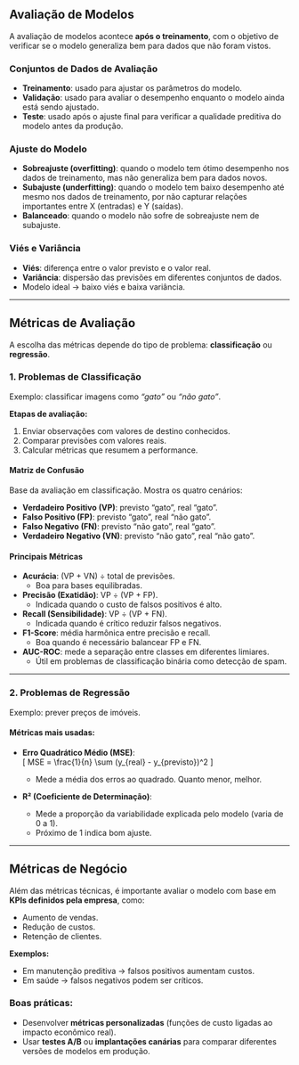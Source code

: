 ## Avaliação de Modelos

A avaliação de modelos acontece **após o treinamento**, com o objetivo de verificar se o modelo generaliza bem para dados que não foram vistos.

### Conjuntos de Dados de Avaliação
- **Treinamento**: usado para ajustar os parâmetros do modelo.  
- **Validação**: usado para avaliar o desempenho enquanto o modelo ainda está sendo ajustado.  
- **Teste**: usado após o ajuste final para verificar a qualidade preditiva do modelo antes da produção.  

### Ajuste do Modelo
- **Sobreajuste (overfitting)**: quando o modelo tem ótimo desempenho nos dados de treinamento, mas não generaliza bem para dados novos.  
- **Subajuste (underfitting)**: quando o modelo tem baixo desempenho até mesmo nos dados de treinamento, por não capturar relações importantes entre X (entradas) e Y (saídas).  
- **Balanceado**: quando o modelo não sofre de sobreajuste nem de subajuste.  

### Viés e Variância
- **Viés**: diferença entre o valor previsto e o valor real.  
- **Variância**: dispersão das previsões em diferentes conjuntos de dados.  
- Modelo ideal → baixo viés e baixa variância.  

---

## Métricas de Avaliação

A escolha das métricas depende do tipo de problema: **classificação** ou **regressão**.

### 1. Problemas de Classificação
Exemplo: classificar imagens como *“gato”* ou *“não gato”*.  

**Etapas de avaliação:**
1. Enviar observações com valores de destino conhecidos.  
2. Comparar previsões com valores reais.  
3. Calcular métricas que resumem a performance.  

#### Matriz de Confusão
Base da avaliação em classificação. Mostra os quatro cenários:
- **Verdadeiro Positivo (VP)**: previsto “gato”, real “gato”.  
- **Falso Positivo (FP)**: previsto “gato”, real “não gato”.  
- **Falso Negativo (FN)**: previsto “não gato”, real “gato”.  
- **Verdadeiro Negativo (VN)**: previsto “não gato”, real “não gato”.  

#### Principais Métricas
- **Acurácia**: (VP + VN) ÷ total de previsões.  
  - Boa para bases equilibradas.  
- **Precisão (Exatidão)**: VP ÷ (VP + FP).  
  - Indicada quando o custo de falsos positivos é alto.  
- **Recall (Sensibilidade)**: VP ÷ (VP + FN).  
  - Indicada quando é crítico reduzir falsos negativos.  
- **F1-Score**: média harmônica entre precisão e recall.  
  - Boa quando é necessário balancear FP e FN.  
- **AUC-ROC**: mede a separação entre classes em diferentes limiares.  
  - Útil em problemas de classificação binária como detecção de spam.  

---

### 2. Problemas de Regressão
Exemplo: prever preços de imóveis.  

#### Métricas mais usadas:
- **Erro Quadrático Médio (MSE)**:  
  \[
  MSE = \frac{1}{n} \sum (y_{real} - y_{previsto})^2
  \]  
  - Mede a média dos erros ao quadrado. Quanto menor, melhor.  

- **R² (Coeficiente de Determinação)**:  
  - Mede a proporção da variabilidade explicada pelo modelo (varia de 0 a 1).  
  - Próximo de 1 indica bom ajuste.  

---

## Métricas de Negócio

Além das métricas técnicas, é importante avaliar o modelo com base em **KPIs definidos pela empresa**, como:
- Aumento de vendas.  
- Redução de custos.  
- Retenção de clientes.  

**Exemplos:**
- Em manutenção preditiva → falsos positivos aumentam custos.  
- Em saúde → falsos negativos podem ser críticos.  

### Boas práticas:
- Desenvolver **métricas personalizadas** (funções de custo ligadas ao impacto econômico real).  
- Usar **testes A/B** ou **implantações canárias** para comparar diferentes versões de modelos em produção.  
